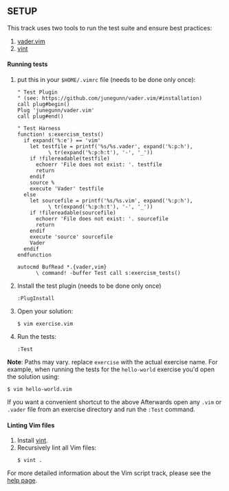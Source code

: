 ## SETUP

This track uses two tools to run the test suite and ensure best practices:

1. [vader.vim](https://github.com/junegunn/vader.vim)
2. [vint](https://github.com/Kuniwak/vint)

#### Running tests

1. put this in your `$HOME/.vimrc` file (needs to be done only once):

    ```vim
    " Test Plugin
    " (see: https://github.com/junegunn/vader.vim/#installation)
    call plug#begin()
    Plug 'junegunn/vader.vim'
    call plug#end()

    " Test Harness
    function! s:exercism_tests()
      if expand('%:e') == 'vim'
        let testfile = printf('%s/%s.vader', expand('%:p:h'),
              \ tr(expand('%:p:h:t'), '-', '_'))
        if !filereadable(testfile)
          echoerr 'File does not exist: '. testfile
          return
        endif
        source %
        execute 'Vader' testfile
      else
        let sourcefile = printf('%s/%s.vim', expand('%:p:h'),
              \ tr(expand('%:p:h:t'), '-', '_'))
        if !filereadable(sourcefile)
          echoerr 'File does not exist: '. sourcefile
          return
        endif
        execute 'source' sourcefile
        Vader
      endif
    endfunction

    autocmd BufRead *.{vader,vim}
          \ command! -buffer Test call s:exercism_tests()
    ```

1. Install the test plugin (needs to be done only once)
    ```
    :PlugInstall
    ```
1. Open your solution:
    ```
    $ vim exercise.vim
    ```
1. Run the tests:
    ```
    :Test
    ```

**Note**: Paths may vary. replace `exercise` with the actual exercise name. For example, when running the tests for the `hello-world` exercise you'd open the solution using:
```
$ vim hello-world.vim
```

If you want a convenient shortcut to the above 
Afterwards open any `.vim` or `.vader` file from an exercise directory and run
the `:Test` command.

#### Linting Vim files

1. Install [vint](https://github.com/Kuniwak/vint#quick-start).
1. Recursively lint all Vim files:
    ```
    $ vint .
    ```

For more detailed information about the Vim script track, please see the
[help page](http://exercism.io/languages/vimscript).
